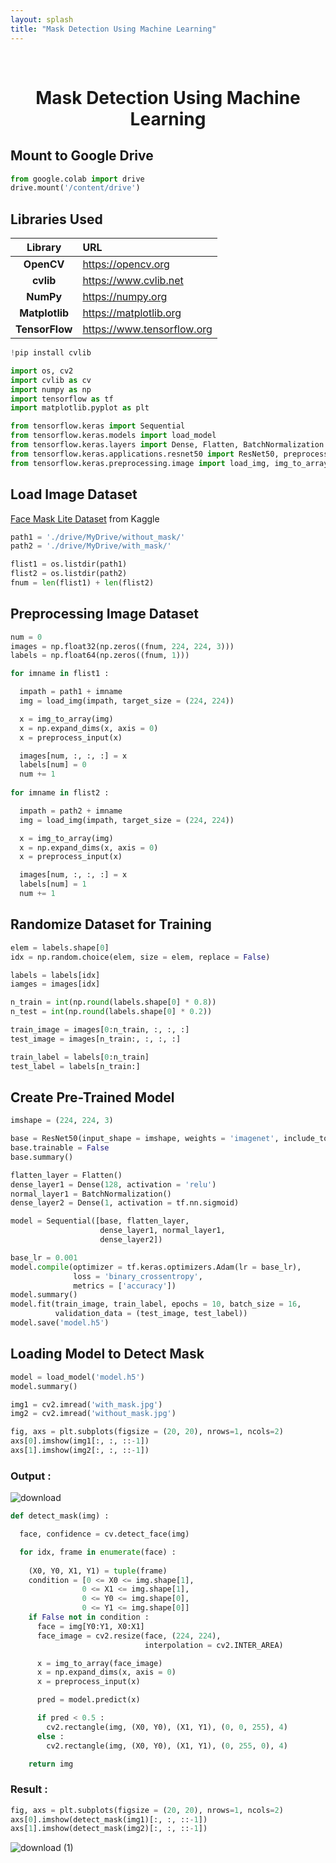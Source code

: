 ```yaml
---
layout: splash
title: "Mask Detection Using Machine Learning"
---
```


<br>

<center><h1>Mask Detection Using Machine Learning</h1></center>

## Mount to Google Drive

```python
from google.colab import drive
drive.mount('/content/drive')
```

## Libraries Used

| Library | URL |
|:-------:|:----|
| **OpenCV** | https://opencv.org |
|**cvlib**|https://www.cvlib.net|
| **NumPy** |https://numpy.org |
|**Matplotlib**|https://matplotlib.org|
| **TensorFlow**|https://www.tensorflow.org|

```python
!pip install cvlib

import os, cv2
import cvlib as cv
import numpy as np
import tensorflow as tf
import matplotlib.pyplot as plt

from tensorflow.keras import Sequential
from tensorflow.keras.models import load_model
from tensorflow.keras.layers import Dense, Flatten, BatchNormalization
from tensorflow.keras.applications.resnet50 import ResNet50, preprocess_input
from tensorflow.keras.preprocessing.image import load_img, img_to_array
```

## Load Image Dataset

[Face Mask Lite Dataset](https://www.kaggle.com/prasoonkottarathil/face-mask-lite-dataset) from Kaggle

```python
path1 = './drive/MyDrive/without_mask/'
path2 = './drive/MyDrive/with_mask/'

flist1 = os.listdir(path1)
flist2 = os.listdir(path2)
fnum = len(flist1) + len(flist2)
```

## Preprocessing Image Dataset

```python
num = 0
images = np.float32(np.zeros((fnum, 224, 224, 3)))
labels = np.float64(np.zeros((fnum, 1)))

for imname in flist1 :

  impath = path1 + imname
  img = load_img(impath, target_size = (224, 224))

  x = img_to_array(img)
  x = np.expand_dims(x, axis = 0)
  x = preprocess_input(x)

  images[num, :, :, :] = x
  labels[num] = 0
  num += 1
  
for imname in flist2 :

  impath = path2 + imname
  img = load_img(impath, target_size = (224, 224))

  x = img_to_array(img)
  x = np.expand_dims(x, axis = 0)
  x = preprocess_input(x)

  images[num, :, :, :] = x
  labels[num] = 1
  num += 1
```

## Randomize Dataset for Training

```python
elem = labels.shape[0]
idx = np.random.choice(elem, size = elem, replace = False)

labels = labels[idx]
iamges = images[idx]

n_train = int(np.round(labels.shape[0] * 0.8))
n_test = int(np.round(labels.shape[0] * 0.2))

train_image = images[0:n_train, :, :, :]
test_image = images[n_train:, :, :, :]

train_label = labels[0:n_train]
test_label = labels[n_train:]
```

## Create Pre-Trained Model

```python
imshape = (224, 224, 3)

base = ResNet50(input_shape = imshape, weights = 'imagenet', include_top = False)
base.trainable = False
base.summary()

flatten_layer = Flatten()
dense_layer1 = Dense(128, activation = 'relu')
normal_layer1 = BatchNormalization()
dense_layer2 = Dense(1, activation = tf.nn.sigmoid)

model = Sequential([base, flatten_layer,
                    dense_layer1, normal_layer1,
                    dense_layer2])

base_lr = 0.001
model.compile(optimizer = tf.keras.optimizers.Adam(lr = base_lr),
              loss = 'binary_crossentropy',
              metrics = ['accuracy'])
model.summary()
model.fit(train_image, train_label, epochs = 10, batch_size = 16, 
          validation_data = (test_image, test_label))
model.save('model.h5')
```

## Loading Model to Detect Mask

```python
model = load_model('model.h5')
model.summary()

img1 = cv2.imread('with_mask.jpg')
img2 = cv2.imread('without_mask.jpg')

fig, axs = plt.subplots(figsize = (20, 20), nrows=1, ncols=2)
axs[0].imshow(img1[:, :, ::-1])
axs[1].imshow(img2[:, :, ::-1])
```

### Output :

![download](https://user-images.githubusercontent.com/91777895/147311784-f3907885-c6ec-4215-bfb6-917229397746.png)

```python
def detect_mask(img) :

  face, confidence = cv.detect_face(img)

  for idx, frame in enumerate(face) :
    
    (X0, Y0, X1, Y1) = tuple(frame)
    condition = [0 <= X0 <= img.shape[1],
                0 <= X1 <= img.shape[1],
                0 <= Y0 <= img.shape[0],
                0 <= Y1 <= img.shape[0]]
    if False not in condition :
      face = img[Y0:Y1, X0:X1]
      face_image = cv2.resize(face, (224, 224), 
                              interpolation = cv2.INTER_AREA)

      x = img_to_array(face_image)
      x = np.expand_dims(x, axis = 0)
      x = preprocess_input(x)

      pred = model.predict(x)

      if pred < 0.5 :
        cv2.rectangle(img, (X0, Y0), (X1, Y1), (0, 0, 255), 4)
      else :
        cv2.rectangle(img, (X0, Y0), (X1, Y1), (0, 255, 0), 4)

    return img
```

### Result :

```python
fig, axs = plt.subplots(figsize = (20, 20), nrows=1, ncols=2)
axs[0].imshow(detect_mask(img1)[:, :, ::-1])
axs[1].imshow(detect_mask(img2)[:, :, ::-1])
```

![download (1)](https://user-images.githubusercontent.com/91777895/147311871-d6b86cb4-b899-487f-b8ab-c11de2c84918.png)

